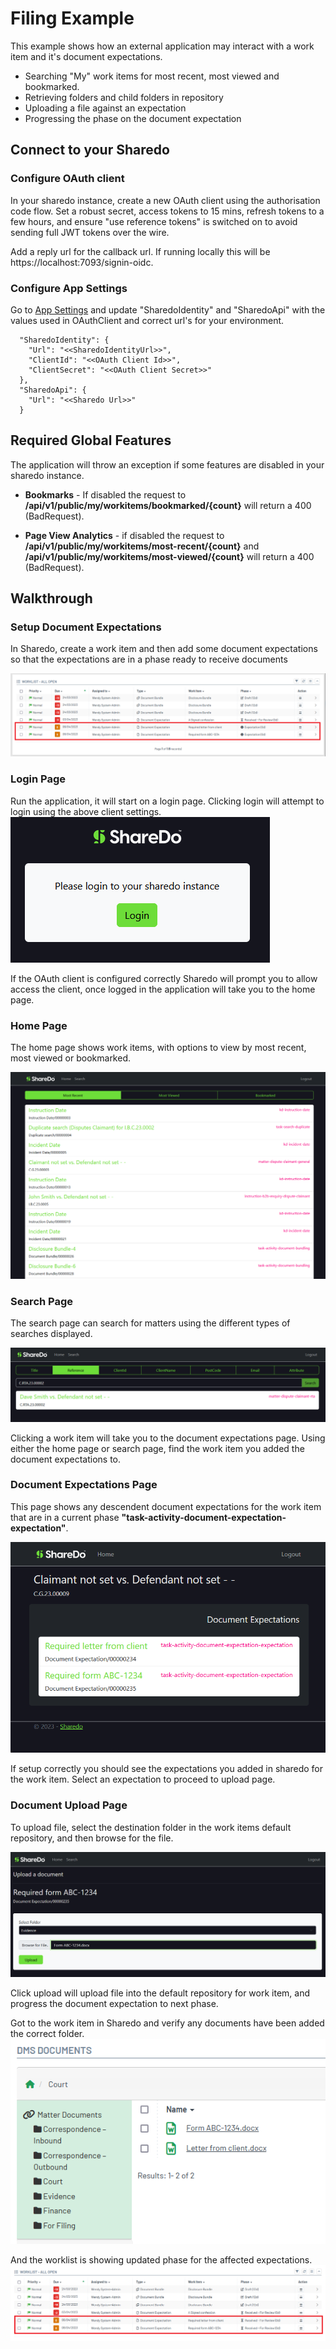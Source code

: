 ﻿# Filing Example

This example shows how an external application may interact with a work item and it's document expectations.

* Searching "My" work items for most recent, most viewed and bookmarked.
* Retrieving folders and child folders in repository
* Uploading a file against an expectation
* Progressing the phase on the document expectation

## Connect to your Sharedo

### Configure OAuth client

In your sharedo instance, create a new OAuth client using the authorisation code flow. Set a robust secret, access tokens to 15 mins, refresh tokens to a few hours, and ensure "use reference tokens" is switched on to avoid sending full JWT tokens over the wire.

Add a reply url for the callback url.  If running locally this will be https://localhost:7093/signin-oidc.

### Configure App Settings

Go to [App Settings](./Filing.App/appsettings.json) and update "SharedoIdentity" and "SharedoApi" with the values used in OAuthClient and correct url's for your environment.

```
  "SharedoIdentity": {
    "Url": "<<SharedoIdentityUrl>>",
    "ClientId": "<<OAuth Client Id>>",
    "ClientSecret": "<<OAuth Client Secret>>"
  },
  "SharedoApi": {
    "Url": "<<Sharedo Url>>"
  }
```

## Required Global Features

The application will throw an exception if some features are disabled in your sharedo instance.

* **Bookmarks** - If disabled the request to **/api/v1/public/my/workitems/bookmarked/{count}** will return a 400 (BadRequest).

* **Page View Analytics** - if disabled the request to **/api/v1/public/my/workitems/most-recent/{count}** and **/api/v1/public/my/workitems/most-viewed/{count}** will return a 400 (BadRequest).

## Walkthrough

### Setup Document Expectations

In Sharedo, create a work item and then add some document expectations so that the expectations are in a phase ready to receive documents

![](./assets/sharedo-worklist.png)

### Login Page

Run the application, it will start on a login page.  Clicking login will attempt to login using the above client settings.
![](./assets/Login.png)

If the OAuth client is configured correctly Sharedo will prompt you to allow access the client,  once logged in the application will take you to the home page.

### Home Page

The home page shows work items, with options to view by most recent, most viewed or bookmarked.

![](./assets/home.png)

### Search Page

The search page can search for matters using the different types of searches displayed.

![](./assets/search.png)

Clicking a work item will take you to the document expectations page.  Using either the home page or search page, find the work item you added the document expectations to.

### Document Expectations Page

This page shows any descendent document expectations for the work item that are in a current phase **"task-activity-document-expectation-expectation"**.

![](./assets/document-expectations.png)

If setup correctly you should see the expectations you added in sharedo for the work item.
Select an expectation to proceed to upload page.

### Document Upload Page

To upload file, select the destination folder in the work items default repository, and then browse for the file.

![](./assets/document-upload.png)

Click upload will upload file into the default repository for work item, and progress the document expectation to next phase.

Got to the work item in Sharedo and verify any documents have been added the correct folder.
![](./assets/sharedo-repository.png)

And the worklist is showing updated phase for the affected expectations.
![](./assets/sharedo-worklist-after.png)